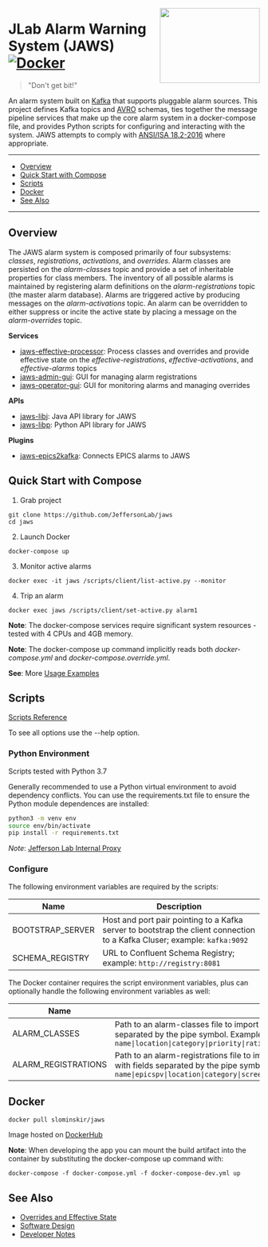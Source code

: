 <p>
<a href="#"><img align="right" width="200" height="150" src="https://raw.githubusercontent.com/JeffersonLab/kafka-alarm-system/master/logo.png"/></a>     
</p>


# JLab Alarm Warning System (JAWS) [![Docker](https://img.shields.io/docker/v/slominskir/jaws?sort=semver&label=DockerHub)](https://hub.docker.com/r/slominskir/jaws)
> "Don't get bit!"

An alarm system built on [Kafka](https://kafka.apache.org/) that supports pluggable alarm sources.  This project defines Kafka topics and [AVRO](https://avro.apache.org/) schemas, ties together the message pipeline services that make up the core alarm system in a docker-compose file, and provides Python scripts for configuring and interacting with the system.  JAWS attempts to comply with [ANSI/ISA 18.2-2016](https://www.isa.org/products/ansi-isa-18-2-2016-management-of-alarm-systems-for) where appropriate.

---
- [Overview](https://github.com/JeffersonLab/jaws#overview)
- [Quick Start with Compose](https://github.com/JeffersonLab/jaws#quick-start-with-compose)
- [Scripts](https://github.com/JeffersonLab/jaws#scripts)
- [Docker](https://github.com/JeffersonLab/jaws#docker)
- [See Also](https://github.com/JeffersonLab/jaws#see-also)
---

## Overview
The JAWS alarm system is composed primarily of four subsystems: _classes_, _registrations_, _activations_, and _overrides_.   Alarm classes are persisted on the _alarm-classes_ topic and provide a set of inheritable properties for class members.  The inventory of all possible alarms is maintained by registering alarm definitions on the _alarm-registrations_ topic (the master alarm database).   Alarms are triggered active by producing messages on the _alarm-activations_ topic.     An alarm can be overridden to either suppress or incite the active state by placing a message on the _alarm-overrides_ topic.  

**Services**
- [jaws-effective-processor](https://github.com/JeffersonLab/jaws-effective-processor): Process classes and overrides and provide effective state on the _effective-registrations_, _effective-activations_, and _effective-alarms_ topics
- [jaws-admin-gui](https://github.com/JeffersonLab/jaws-admin-gui): GUI for managing alarm registrations
- [jaws-operator-gui](https://github.com/JeffersonLab/graphical-alarm-client): GUI for monitoring alarms and managing overrides

**APIs**
- [jaws-libj](https://github.com/JeffersonLab/jaws-libj): Java API library for JAWS
- [jaws-libp](https://github.com/JeffersonLab/jaws-libp): Python API library for JAWS

**Plugins**
- [jaws-epics2kafka](https://github.com/JeffersonLab/jaws-epics2kafka): Connects EPICS alarms to JAWS

## Quick Start with Compose 
1. Grab project
```
git clone https://github.com/JeffersonLab/jaws
cd jaws
```
2. Launch Docker
```
docker-compose up
```
3. Monitor active alarms
```
docker exec -it jaws /scripts/client/list-active.py --monitor
```
4. Trip an alarm  
```
docker exec jaws /scripts/client/set-active.py alarm1
```
**Note**: The docker-compose services require significant system resources - tested with 4 CPUs and 4GB memory.

**Note**: The docker-compose up command implicitly reads both _docker-compose.yml_ and _docker-compose.override.yml_.

**See**: More [Usage Examples](https://github.com/JeffersonLab/jaws/wiki/Usage-Examples)

## Scripts

[Scripts Reference](https://github.com/JeffersonLab/jaws/wiki/Scripts-Reference)

 To see all options use the --help option.

### Python Environment
Scripts tested with Python 3.7

Generally recommended to use a Python virtual environment to avoid dependency conflicts.  You can use the requirements.txt file to ensure the Python module dependences are installed:

```bash
python3 -m venv env
source env/bin/activate
pip install -r requirements.txt
```

*Note*: [Jefferson Lab Internal Proxy](https://gist.github.com/slominskir/92c25a033db93a90184a5994e71d0b78)

### Configure
The following environment variables are required by the scripts:

| Name | Description |
|----------|---------|
| BOOTSTRAP_SERVER | Host and port pair pointing to a Kafka server to bootstrap the client connection to a Kafka Cluser; example: `kafka:9092` |
| SCHEMA_REGISTRY | URL to Confluent Schema Registry; example: `http://registry:8081` |

The Docker container requires the script environment variables, plus can optionally handle the following environment variables as well:

| Name | Description |
|----------|---------|
| ALARM_CLASSES | Path to an alarm-classes file to import else a comma separated list of class definitions with fields separated by the pipe symbol.  Example: `name\|location\|category\|priority\|rationale\|correctiveaction\|pointofcontactusername\|screenpath` |
| ALARM_REGISTRATIONS | Path to an alarm-registrations file to import else a comma separated list of registration definitions with fields separated by the pipe symbol.  Leave epicspv field empty for SimpleProducer. Example: `name\|epicspv\|location\|category\|screenpath` |


## Docker
```
docker pull slominskir/jaws
```
Image hosted on [DockerHub](https://hub.docker.com/r/slominskir/jaws)

**Note**: When developing the app you can mount the build artifact into the container by substituting the docker-compose up command with:
```
docker-compose -f docker-compose.yml -f docker-compose-dev.yml up
```

## See Also
 - [Overrides and Effective State](https://github.com/JeffersonLab/jaws/wiki/Overrides-and-Effective-State)
 - [Software Design](https://github.com/JeffersonLab/jaws/wiki/Software-Design)
 - [Developer Notes](https://github.com/JeffersonLab/jaws/wiki/Developer-Notes)
